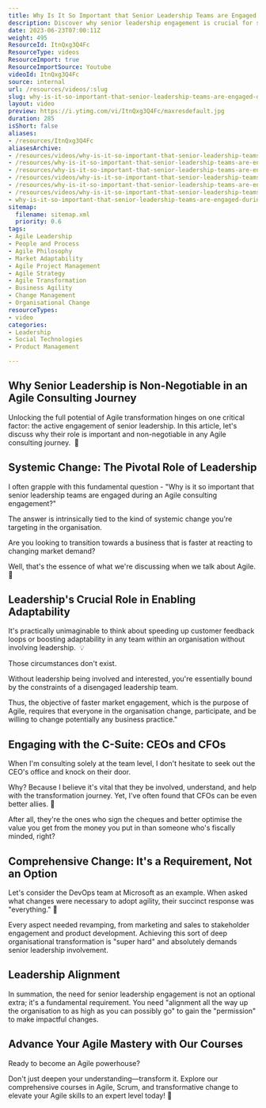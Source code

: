 ```yaml
---
title: Why Is It So Important that Senior Leadership Teams are Engaged During an Agile Consulting Engagement?
description: Discover why senior leadership engagement is crucial for successful agile transformations. Join Martin Hinshelwood as he shares key insights!
date: 2023-06-23T07:00:11Z
weight: 495
ResourceId: ItnQxg3Q4Fc
ResourceType: videos
ResourceImport: true
ResourceImportSource: Youtube
videoId: ItnQxg3Q4Fc
source: internal
url: /resources/videos/:slug
slug: why-is-it-so-important-that-senior-leadership-teams-are-engaged-during-an-agile-consulting-engagement
layout: video
preview: https://i.ytimg.com/vi/ItnQxg3Q4Fc/maxresdefault.jpg
duration: 285
isShort: false
aliases:
- /resources/ItnQxg3Q4Fc
aliasesArchive:
- /resources/videos/why-is-it-so-important-that-senior-leadership-teams-are-engaged-during-an-agile-consulting-engagement
- /resources/why-is-it-so-important-that-senior-leadership-teams-are-engaged-during-an-agile-consulting-engagement
- /resources/why-is-it-so-important-that-senior-leadership-teams-are-engaged-during-an-agile-consulting-gig
- /resources/videos/why-is-it-so-important-that-senior-leadership-teams-are-engaged-during-an-agile-consulting-gig-
- /resources/why-is-it-so-important-that-senior-leadership-teams-are-engaged-during-an-agile-consulting-gig-
- /resources/videos/why-is-it-so-important-that-senior-leadership-teams-are-engaged-during-an-agile-consulting-gig
- why-is-it-so-important-that-senior-leadership-teams-are-engaged-during-an-agile-consulting-engagement
sitemap:
  filename: sitemap.xml
  priority: 0.6
tags:
- Agile Leadership
- People and Process
- Agile Philosophy
- Market Adaptability
- Agile Project Management
- Agile Strategy
- Agile Transformation
- Business Agility
- Change Management
- Organisational Change
resourceTypes:
- video
categories:
- Leadership
- Social Technologies
- Product Management

---
```

## Why Senior Leadership is Non-Negotiable in an Agile Consulting Journey

Unlocking the full potential of Agile transformation hinges on one critical factor: the active engagement of senior leadership. In this article, let's discuss why their role is important and non-negotiable in any Agile consulting journey.  🎯

## Systemic Change: The Pivotal Role of Leadership

I often grapple with this fundamental question - "Why is it so important that senior leadership teams are engaged during an Agile consulting engagement?"

The answer is intrinsically tied to the kind of systemic change you're targeting in the organisation.

Are you looking to transition towards a business that is faster at reacting to changing market demand?

Well, that's the essence of what we're discussing when we talk about Agile.  🚀

## Leadership's Crucial Role in Enabling Adaptability

It's practically unimaginable to think about speeding up customer feedback loops or boosting adaptability in any team within an organisation without involving leadership.  💡

Those circumstances don't exist.

Without leadership being involved and interested, you're essentially bound by the constraints of a disengaged leadership team.

Thus, the objective of faster market engagement, which is the purpose of Agile, requires that everyone in the organisation change, participate, and be willing to change potentially any business practice."

## Engaging with the C-Suite: CEOs and CFOs

When I'm consulting solely at the team level, I don't hesitate to seek out the CEO's office and knock on their door.

Why? Because I believe it's vital that they be involved, understand, and help with the transformation journey. Yet, I've often found that CFOs can be even better allies. 🤝

After all, they're the ones who sign the cheques and better optimise the value you get from the money you put in than someone who's fiscally minded, right?

## Comprehensive Change: It's a Requirement, Not an Option

Let's consider the DevOps team at Microsoft as an example. When asked what changes were necessary to adopt agility, their succinct response was "everything." 🔄

Every aspect needed revamping, from marketing and sales to stakeholder engagement and product development. Achieving this sort of deep organisational transformation is "super hard" and absolutely demands senior leadership involvement.

## Leadership Alignment

In summation, the need for senior leadership engagement is not an optional extra; it's a fundamental requirement. You need "alignment all the way up the organisation to as high as you can possibly go" to gain the "permission" to make impactful changes.

## Advance Your Agile Mastery with Our Courses

Ready to become an Agile powerhouse?

Don't just deepen your understanding—transform it. Explore our comprehensive courses in Agile, Scrum, and transformative change to elevate your Agile skills to an expert level today! 🌟
